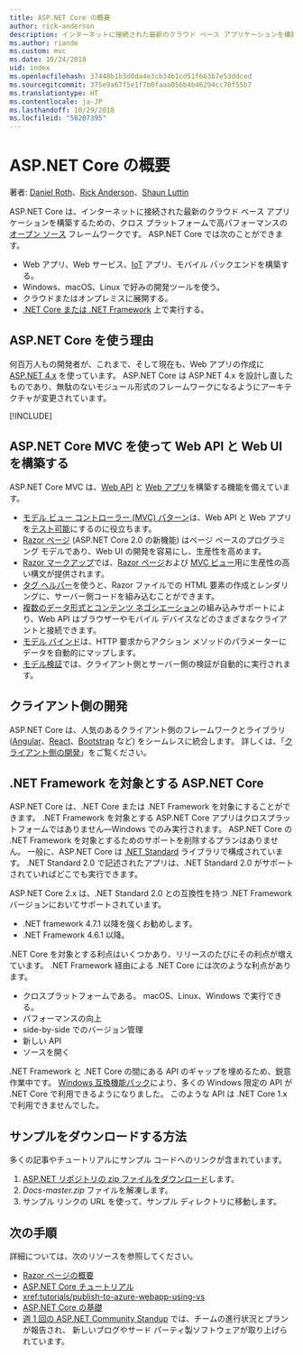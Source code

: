 ```yaml
---
title: ASP.NET Core の概要
author: rick-anderson
description: インターネットに接続された最新のクラウド ベース アプリケーションを構築するための、クロス プラットフォームで高パフォーマンスのオープン ソース フレームワークである ASP.NET Core について説明します。
ms.author: riande
ms.custom: mvc
ms.date: 10/24/2018
uid: index
ms.openlocfilehash: 37448b1b3d0da4e3cb34b1cd51f663b7e53ddced
ms.sourcegitcommit: 375e9a67f5e1f7b0faaa056b4b46294cc70f55b7
ms.translationtype: HT
ms.contentlocale: ja-JP
ms.lasthandoff: 10/29/2018
ms.locfileid: "50207395"
---
```

# <a name="introduction-to-aspnet-core"></a>ASP.NET Core の概要

著者: [Daniel Roth](https://github.com/danroth27)、[Rick Anderson](https://twitter.com/RickAndMSFT)、[Shaun Luttin](https://twitter.com/dicshaunary)

ASP.NET Core は、インターネットに接続された最新のクラウド ベース アプリケーションを構築するための、クロス プラットフォームで高パフォーマンスの[オープン ソース](https://github.com/aspnet/home) フレームワークです。 ASP.NET Core では次のことができます。

* Web アプリ、Web サービス、[IoT](https://www.microsoft.com/internet-of-things/) アプリ、モバイル バックエンドを構築する。
* Windows、macOS、Linux で好みの開発ツールを使う。
* クラウドまたはオンプレミスに展開する。
* [.NET Core または .NET Framework](/dotnet/articles/standard/choosing-core-framework-server) 上で実行する。

## <a name="why-use-aspnet-core"></a>ASP.NET Core を使う理由

何百万人もの開発者が、これまで、そして現在も、Web アプリの作成に [ASP.NET 4.x](/aspnet/overview) を使っています。 ASP.NET Core は ASP.NET 4.x を設計し直したものであり、無駄のないモジュール形式のフレームワークになるようにアーキテクチャが変更されています。

[!INCLUDE[](~/includes/benefits.md)]

## <a name="build-web-apis-and-web-ui-using-aspnet-core-mvc"></a>ASP.NET Core MVC を使って Web API と Web UI を構築する

ASP.NET Core MVC は、[Web API](xref:tutorials/index#build-web-apis) と [Web アプリ](xref:tutorials/index#build-web-apps)を構築する機能を備えています。

* [モデル ビュー コントローラー (MVC) パターン](xref:mvc/overview)は、Web API と Web アプリを[テスト可能](xref:test/index)にするのに役立ちます。
* [Razor ページ](xref:razor-pages/index) (ASP.NET Core 2.0 の新機能) はページ ベースのプログラミング モデルであり、Web UI の開発を容易にし、生産性を高めます。
* [Razor マークアップ](xref:mvc/views/razor)では、[Razor ページ](xref:razor-pages/index)および [MVC ビュー](xref:mvc/views/overview)用に生産性の高い構文が提供されます。
* [タグ ヘルパー](xref:mvc/views/tag-helpers/intro)を使うと、Razor ファイルでの HTML 要素の作成とレンダリングに、サーバー側コードを組み込むことができます。
* [複数のデータ形式とコンテンツ ネゴシエーション](xref:web-api/advanced/formatting)の組み込みサポートにより、Web API はブラウザーやモバイル デバイスなどのさまざまなクライアントと接続できます。
* [モデル バインド](xref:mvc/models/model-binding)は、HTTP 要求からアクション メソッドのパラメーターにデータを自動的にマップします。
* [モデル検証](xref:mvc/models/validation)では、クライアント側とサーバー側の検証が自動的に実行されます。

## <a name="client-side-development"></a>クライアント側の開発

ASP.NET Core は、人気のあるクライアント側のフレームワークとライブラリ ([Angular](xref:spa/angular)、[React](xref:spa/react)、[Bootstrap](https://getbootstrap.com/) など) をシームレスに統合します。 詳しくは、「[クライアント側の開発](xref:client-side/index)」をご覧ください。

<a name="target-framework"></a>

## <a name="aspnet-core-targeting-net-framework"></a>.NET Framework を対象とする ASP.NET Core

ASP.NET Core は、.NET Core または .NET Framework を対象にすることができます。 .NET Framework を対象とする ASP.NET Core アプリはクロスプラットフォームではありません&mdash;Windows でのみ実行されます。 ASP.NET Core の .NET Framework を対象とするためのサポートを削除するプランはありません。 一般に、ASP.NET Core は [.NET Standard](/dotnet/standard/net-standard) ライブラリで構成されています。 .NET Standard 2.0 で記述されたアプリは、.NET Standard 2.0 がサポートされていればどこでも実行できます。

ASP.NET Core 2.x は、.NET Standard 2.0 との互換性を持つ .NET Framework バージョンにおいてサポートされています。

* .NET framework 4.7.1 以降を強くお勧めします。
* .NET Framework 4.6.1 以降。

.NET Core を対象とする利点はいくつかあり、リリースのたびにその利点が増えています。 .NET Framework 経由による .NET Core には次のような利点があります。

* クロスプラットフォームである。 macOS、Linux、Windows で実行できる。
* パフォーマンスの向上
* side-by-side でのバージョン管理
* 新しい API
* ソースを開く

.NET Framework と .NET Core の間にある API のギャップを埋めるため、鋭意作業中です。 [Windows 互換機能パック](/dotnet/core/porting/windows-compat-pack)により、多くの Windows 限定の API が .NET Core で利用できるようになりました。 このような API は .NET Core 1.x で利用できませんでした。

## <a name="how-to-download-a-sample"></a>サンプルをダウンロードする方法

多くの記事やチュートリアルにサンプル コードへのリンクが含まれています。

1. [ASP.NET リポジトリの zip ファイルをダウンロード](https://codeload.github.com/aspnet/Docs/zip/master)します。
1. *Docs-master.zip* ファイルを解凍します。
1. サンプル リンクの URL を使って、サンプル ディレクトリに移動します。

## <a name="next-steps"></a>次の手順

詳細については、次のリソースを参照してください。

* [Razor ページの概要](xref:tutorials/razor-pages/razor-pages-start)
* [ASP.NET Core チュートリアル](xref:tutorials/index)
* <xref:tutorials/publish-to-azure-webapp-using-vs>
* [ASP.NET Core の基礎](xref:fundamentals/index)
* [週 1 回の ASP.NET Community Standup](https://live.asp.net/) では、チームの進行状況とプランが報告され、 新しいブログやサード パーティ製ソフトウェアが取り上げられています。
